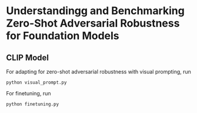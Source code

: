 # Understandingg and Benchmarking Zero-Shot Adversarial Robustness for Foundation Models

## CLIP Model



For adapting for zero-shot adversarial robustness with visual prompting, run

`python visual_prompt.py`


For finetuning, run

`python finetuning.py`

